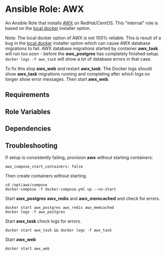 
# Ansible Role: AWX

An Ansible Role that installs [AWX](https://github.com/ansible/awx/) on RedHat/CentOS. This "internal" role is based on the [local docker](https://github.com/ansible/awx/tree/devel/installer/roles/local_docker) installer option. 

Note:
The local docker option of AWX is not 100% reliable. This is result of a bug in the [local docker](https://github.com/ansible/awx/tree/devel/installer/roles/local_docker) installer option which can cause AWX database migrations to fail. AWX database migrations started by container **awx_task** will run too soon - before the **awx_postgres** has completely finished setup. `docker logs -f awx_task` will show a lot of database errors in that case. 

To fix this stop **awx_web** and restart **awx_task**. The Docker logs should show **awx_task** migrations running and completing after which logs no longer show error messages. Then start **awx_web**.

## Requirements

## Role Variables

## Dependencies

## Troubleshooting

If setup is consistently failing, provision **awx** without starting containers:

    awx_compose_start_containers: false

Then create containers without starting.

    cd /opt/awx/compose
    docker-compose -f docker-compose.yml up --no-start

Start **awx_postgres** **awx_redis** and **awx_memcached** and check for errors.

    docker start awx_postgres awx_redis awx_memcached
    docker logs -f awx_postgres

Start **awx_task** check logs for errors. 

    docker start awx_task && docker logs -f awx_task

Start **awx_web**

    docker start awx_web


